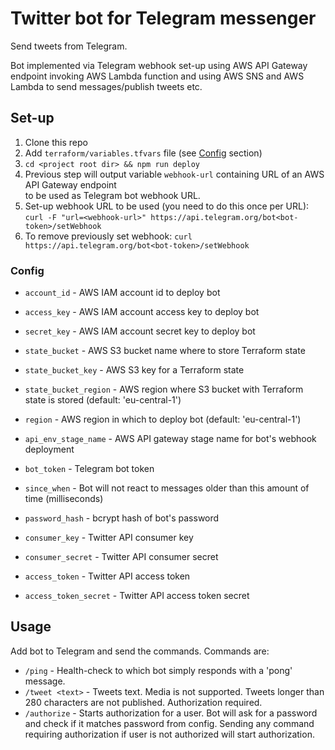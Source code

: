 Twitter bot for Telegram messenger
====

Send tweets from Telegram.

Bot implemented via Telegram webhook set-up using AWS API Gateway endpoint
invoking AWS Lambda function and using AWS SNS and AWS Lambda to send
messages/publish tweets etc.

## Set-up
1. Clone this repo
2. Add `terraform/variables.tfvars` file (see [Config](#Config) section)
3. `cd <project root dir> && npm run deploy` 
4. Previous step will output variable `webhook-url` containing URL of an AWS API Gateway endpoint  
  to be used as Telegram bot webhook URL.
5. Set-up webhook URL to be used (you need to do this once per URL):
  `curl -F "url=<webhook-url>" https://api.telegram.org/bot<bot-token>/setWebhook`
6. To remove previously set webhook:
  `curl https://api.telegram.org/bot<bot-token>/setWebhook`

### Config
- `account_id`            - AWS IAM account id to deploy bot
- `access_key`            - AWS IAM account access key to deploy bot
- `secret_key`            - AWS IAM account secret key to deploy bot
- `state_bucket`          - AWS S3 bucket name where to store Terraform state
- `state_bucket_key`      - AWS S3 key for a Terraform state
- `state_bucket_region`   - AWS region where S3 bucket with Terraform state is stored
                          (default: 'eu-central-1')
- `region`                - AWS region in which to deploy bot (default: 'eu-central-1')
- `api_env_stage_name`    - AWS API gateway stage name for bot's webhook deployment

- `bot_token`             - Telegram bot token
- `since_when`            - Bot will not react to messages older than this amount of time
                          (milliseconds)                       
- `password_hash`         - bcrypt hash of bot's password

- `consumer_key`          - Twitter API consumer key
- `consumer_secret`       - Twitter API consumer secret
- `access_token`          - Twitter API access token
- `access_token_secret`   - Twitter API access token secret

## Usage
Add bot to Telegram and send the commands. Commands are:
- `/ping`         - Health-check to which bot simply responds with a 'pong' message.
- `/tweet <text>` - Tweets text. Media is not supported. Tweets longer than 280 characters
                    are not published. Authorization required.
- `/authorize`    - Starts authorization for a user. Bot will ask for a password
                    and check if it matches password from config. Sending any command
                    requiring authorization if user is not authorized will start
                    authorization.